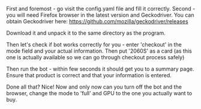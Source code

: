 First and foremost - go visit the config.yaml file and fill it correctly. 
Second - you will need Firefox browser in the latest version and Geckodriver. You can obtain Geckodriver here:
https://github.com/mozilla/geckodriver/releases

Download it and unpack it to the same directory as the program. 

Then let's check if bot works correctly for you - enter 'checkout' in the mode field and your actual information.
Then put '2060S' as a card (as this one is actually available so we can go through checkout process safely)

Then run the bot - within few seconds it should get you to a summary page. Ensure that product is correct and that your information is entered. 

Done all that? Nice! Now and only now can you turn off the bot and the browser, change the mode to 'full' and GPU to the one you actually want to buy. 